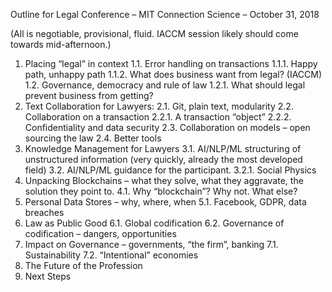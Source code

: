 Outline for Legal Conference – MIT Connection Science – October 31, 2018


(All is negotiable, provisional, fluid.  IACCM session likely should come towards mid-afternoon.)


1.	Placing “legal” in context 
1.1.	Error handling on transactions
1.1.1.	Happy path, unhappy path
1.1.2.	What does business want from legal? (IACCM)
1.2.	Governance, democracy and rule of law
1.2.1.	What should legal prevent business from getting?
2.	Text Collaboration for Lawyers:
2.1.	Git, plain text, modularity
2.2.	Collaboration on a transaction
2.2.1.	A transaction “object”
2.2.2.	Confidentiality and data security
2.3.	Collaboration on models – open sourcing the law
2.4.	Better tools
3.	Knowledge Management for Lawyers
3.1.	AI/NLP/ML structuring of unstructured information (very quickly, already the most developed field)
3.2.	AI/NLP/ML guidance for the participant.
3.2.1.	Social Physics
4.	Unpacking Blockchains – what they solve, what they aggravate, the solution they point to.
4.1.	Why “blockchain”?  Why not. What else?
5.	Personal Data Stores – why, where, when
5.1.	Facebook, GDPR, data breaches
6.	Law as Public Good
6.1.	Global codification
6.2.	Governance of codification – dangers, opportunities
7.	Impact on Governance – governments, “the firm”, banking
7.1.	Sustainability
7.2.	“Intentional” economies
8.	The Future of the Profession
9.	Next Steps
